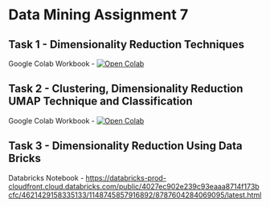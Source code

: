 # Data Mining Assignment 7

## Task 1 - Dimensionality Reduction Techniques

Google Colab Workbook -
[![Open Colab](https://colab.research.google.com/assets/colab-badge.svg)](https://colab.research.google.com/drive/1a9C4Z7HbjxGy3G0dkJlIiB7sudwAJgks?usp=sharing)


## Task 2 - Clustering, Dimensionality Reduction UMAP Technique and Classification

Google Colab Workbook - 
[![Open Colab](https://colab.research.google.com/assets/colab-badge.svg)](https://colab.research.google.com/drive/1D2T1CxhPXKGdFQFG-gP33nE3uGsrjalJ?usp=sharing)

## Task 3 - Dimensionality Reduction Using Data Bricks

Databricks Notebook - https://databricks-prod-cloudfront.cloud.databricks.com/public/4027ec902e239c93eaaa8714f173bcfc/4621429158335133/1148745857916892/8787604284069095/latest.html
